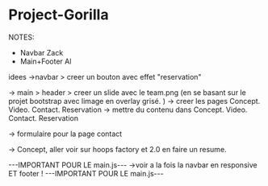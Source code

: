 # Project-Gorilla

NOTES: 

- Navbar Zack
- Main+Footer Al

idees
->navbar > creer un bouton avec effet "reservation"

-> main > header > creer un slide avec le team.png (en se basant sur le projet bootstrap avec limage en overlay grisé. )
-> creer les pages Concept. Video. Contact. Reservation
-> mettre du contenu dans Concept. Video. Contact. Reservation

-> formulaire pour la page contact

-> Concept, aller voir sur hoops factory et 2.0 en faire un resume.


---IMPORTANT POUR LE main.js---
->voir a la fois la navbar en responsive ET footer !
---IMPORTANT POUR LE main.js---




